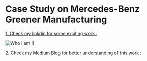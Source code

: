 # Case Study on Mercedes-Benz Greener Manufacturing
[1. Check my linkdin for some exciting work : ](www.linkedin.com/in/luckychauhan14994)

![Who i am !!](https://i.imgur.com/YbJHL82.png)

[2. Check my Medium Blog for better understanding of this work : ](https://medium.com/@luckychauhan14994/case-study-on-mercedes-benz-greener-manufacturing-b2e08979603e)
